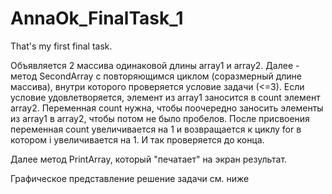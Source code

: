 # AnnaOk_FinalTask_1
That's my first final task. 

Объявляется 2 массива одинаковой длины array1 и array2.
Далее - метод SecondArray c повторяющимся циклом (соразмерный длине массива), внутри которого проверяется условие задачи (<=3). Если условие удовлетворяется, элемент из array1 заносится в count элемент array2. Переменная count нужна, чтобы поочередно заносить элементы из array1 в array2, чтобы потом не было пробелов. После присвоения переменная count увеличивается на 1 и возвращается к циклу for в котором i увеличивается на 1. И так проверяется до конца.

Далее метод PrintArray, который "печатает" на экран результат.

Графическое представление решение задачи см. ниже